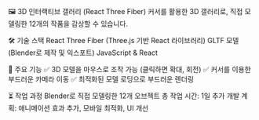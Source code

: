 🖼️ 3D 인터랙티브 갤러리 (React Three Fiber)
커서를 활용한 3D 갤러리로, 직접 모델링한 12개의 작품을 감상할 수 있습니다.

🛠 기술 스택
React Three Fiber (Three.js 기반 React 라이브러리)
GLTF 모델 (Blender로 제작 및 익스포트)
JavaScript & React

🎨 주요 기능
✅ 3D 모델을 마우스로 조작 가능 (클릭하면 확대, 회전)
✅ 커서를 이용한 부드러운 카메라 이동
✅ 최적화된 모델 로딩으로 부드러운 렌더링

⏳ 작업 과정
Blender로 직접 모델링한 12개 오브젝트
총 작업 시간: 1일
추가 개발 계획: 애니메이션 효과 추가, 모바일 최적화, UI 개선

